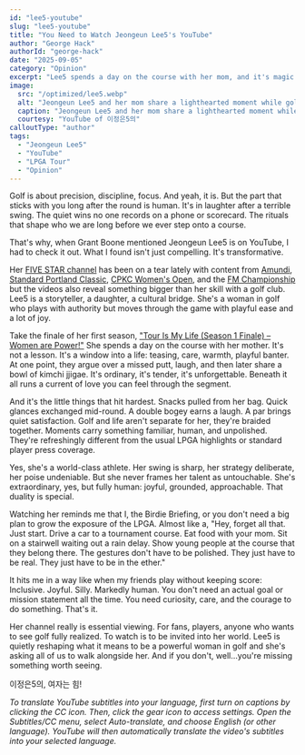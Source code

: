 ```yaml
---
id: "lee5-youtube"
slug: "lee5-youtube"
title: "You Need to Watch Jeongeun Lee5's YouTube"
author: "George Hack"
authorId: "george-hack"
date: "2025-09-05"
category: "Opinion"
excerpt: "Lee5 spends a day on the course with her mom, and it's magic. Not lessons, not drills..."
image:
  src: "/optimized/lee5.webp"
  alt: "Jeongeun Lee5 and her mom share a lighthearted moment while golfing together."
  caption: "Jeongeun Lee5 and her mom share a lighthearted moment while golfing together."
  courtesy: "YouTube of 이정은5의"
calloutType: "author"
tags:
  - "Jeongeun Lee5"
  - "YouTube"
  - "LPGA Tour"
  - "Opinion"
---
```


Golf is about precision, discipline, focus. And yeah, it is. But the part that sticks with you long after the round is human. It's in laughter after a terrible swing. The quiet wins no one records on a phone or scorecard. The rituals that shape who we are long before we ever step onto a course.

That's why, when Grant Boone mentioned Jeongeun Lee5 is on YouTube, I had to check it out. What I found isn't just compelling. It's transformative.

Her [FIVE STAR channel](https://www.youtube.com/@이정은빠이브) has been on a tear lately with content from [Amundi](https://www.youtube.com/watch?v=XQt2KDElefA), [Standard Portland Classic](https://www.youtube.com/watch?v=UxAExOCRHWg), [CPKC Women's Open](https://www.youtube.com/watch?v=_TlK5GaBejw), and the [FM Championship](https://www.youtube.com/watch?v=suAXJt4H75k) but the videos also reveal something bigger than her skill with a golf club. Lee5 is a storyteller, a daughter, a cultural bridge. She's a woman in golf who plays with authority but moves through the game with playful ease and a lot of joy.

Take the finale of her first season, ["Tour Is My Life (Season 1 Finale) – Women are Power!"](https://www.youtube.com/watch?v=kdKOM4l1SM8&t=1s) She spends a day on the course with her mother. It's not a lesson. It's a window into a life: teasing, care, warmth, playful banter. At one point, they argue over a missed putt, laugh, and then later share a bowl of kimchi jjigae. It's ordinary, it's tender, it's unforgettable. Beneath it all runs a current of love you can feel through the segment.

And it's the little things that hit hardest. Snacks pulled from her bag. Quick glances exchanged mid-round. A double bogey earns a laugh. A par brings quiet satisfaction. Golf and life aren't separate for her, they're braided together. Moments carry something familiar, human, and unpolished. They're refreshingly different from the usual LPGA highlights or standard player press coverage.

Yes, she's a world-class athlete. Her swing is sharp, her strategy deliberate, her poise undeniable. But she never frames her talent as untouchable. She's extraordinary, yes, but fully human: joyful, grounded, approachable. That duality is special.

Watching her reminds me that I, the Birdie Briefing, or you don't need a big plan to grow the exposure of the LPGA. Almost like a, "Hey, forget all that. Just start. Drive a car to a tournament course. Eat food with your mom. Sit on a stairwell waiting out a rain delay. Show young people at the course that they belong there. The gestures don't have to be polished. They just have to be real. They just have to be in the ether."

It hits me in a way like when my friends play without keeping score: Inclusive. Joyful. Silly. Markedly human. You don't need an actual goal or mission statement all the time. You need curiosity, care, and the courage to do something. That's it.

Her channel really is essential viewing. For fans, players, anyone who wants to see golf fully realized. To watch is to be invited into her world. Lee5 is quietly reshaping what it means to be a powerful woman in golf and she's asking all of us to walk alongside her. And if you don't, well…you're missing something worth seeing.

이정은5의, 여자는 힘!

*To translate YouTube subtitles into your language, first turn on captions by clicking the CC icon. Then, click the gear icon to access settings. Open the Subtitles/CC menu, select Auto-translate, and choose English (or other language). YouTube will then automatically translate the video's subtitles into your selected language.*
